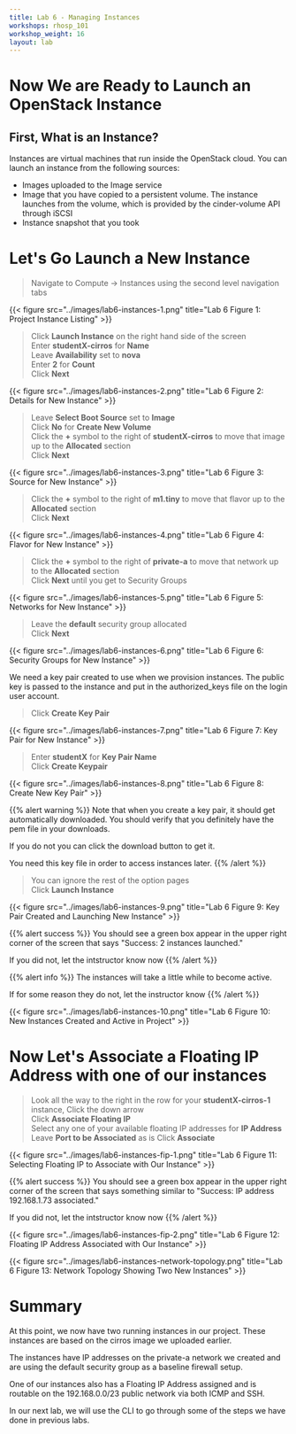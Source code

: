 ```yaml
---
title: Lab 6 - Managing Instances
workshops: rhosp_101
workshop_weight: 16
layout: lab
---
```


# Now We are Ready to Launch an OpenStack Instance

## First, What is an Instance?

Instances are virtual machines that run inside the OpenStack cloud. You can launch an instance from the following sources:

- Images uploaded to the Image service  
- Image that you have copied to a persistent volume. The instance launches from the volume, which is provided by the cinder-volume API through iSCSI  
- Instance snapshot that you took

# Let's Go Launch a New Instance

> Navigate to Compute -> Instances using the second level navigation tabs  

{{< figure src="../images/lab6-instances-1.png" title="Lab 6 Figure 1: Project Instance Listing" >}}

> Click **Launch Instance** on the right hand side of the screen  
> Enter **studentX-cirros** for **Name**  
> Leave **Availability** set to **nova**  
> Enter **2** for **Count**  
> Click **Next**

{{< figure src="../images/lab6-instances-2.png" title="Lab 6 Figure 2: Details for New Instance" >}}

> Leave **Select Boot Source** set to **Image**  
> Click **No** for **Create New Volume**    
> Click the **+** symbol to the right of **studentX-cirros** to move that image up to the **Allocated** section    
> Click **Next**

{{< figure src="../images/lab6-instances-3.png" title="Lab 6 Figure 3: Source for New Instance" >}}

> Click the **+** symbol to the right of **m1.tiny** to move that flavor up to the **Allocated** section    
> Click **Next**

{{< figure src="../images/lab6-instances-4.png" title="Lab 6 Figure 4: Flavor for New Instance" >}}

> Click the **+** symbol to the right of **private-a** to move that network up to the **Allocated** section    
> Click **Next** until you get to Security Groups

{{< figure src="../images/lab6-instances-5.png" title="Lab 6 Figure 5: Networks for New Instance" >}}

> Leave the **default** security group allocated  
> Click **Next**

{{< figure src="../images/lab6-instances-6.png" title="Lab 6 Figure 6: Security Groups for New Instance" >}}

We need a key pair created to use when we provision instances. The public key is passed to the instance and put in the authorized_keys file on the login user account.

> Click **Create Key Pair**  

{{< figure src="../images/lab6-instances-7.png" title="Lab 6 Figure 7: Key Pair for New Instance" >}}

> Enter **studentX** for **Key Pair Name**  
> Click **Create Keypair**

{{< figure src="../images/lab6-instances-8.png" title="Lab 6 Figure 8: Create New Key Pair" >}}

{{% alert warning %}}
Note that when you create a key pair, it should get automatically downloaded. You should verify that you definitely have the pem file in your downloads.

If you do not you can click the download button to get it.

You need this key file in order to access instances later.
{{% /alert %}}

> You can ignore the rest of the option pages  
> Click **Launch Instance**

{{< figure src="../images/lab6-instances-9.png" title="Lab 6 Figure 9: Key Pair Created and Launching New Instance" >}}

{{% alert success %}}
You should see a green box appear in the upper right corner of the screen that says "Success: 2 instances launched."

If you did not, let the intstructor know now
{{% /alert %}}

{{% alert info %}}
The instances will take a little while to become active.

If for some reason they do not, let the instructor know
{{% /alert %}}

{{< figure src="../images/lab6-instances-10.png" title="Lab 6 Figure 10: New Instances Created and Active in Project" >}}

# Now Let's Associate a Floating IP Address with one of our instances

> Look all the way to the right in the row for your **studentX-cirros-1** instance, Click the down arrow  
> Click **Associate Floating IP**  
> Select any one of your available floating IP addresses for **IP Address**  
> Leave **Port to be Associated** as is
> Click **Associate**

{{< figure src="../images/lab6-instances-fip-1.png" title="Lab 6 Figure 11: Selecting Floating IP to Associate with Our Instance" >}}

{{% alert success %}}
You should see a green box appear in the upper right corner of the screen that says something similar to "Success: IP address 192.168.1.73 associated."

If you did not, let the intstructor know now
{{% /alert %}}

{{< figure src="../images/lab6-instances-fip-2.png" title="Lab 6 Figure 12: Floating IP Address Associated with Our Instance" >}}

{{< figure src="../images/lab6-instances-network-topology.png" title="Lab 6 Figure 13: Network Topology Showing Two New Instances" >}}

# Summary

At this point, we now have two running instances in our project. These instances are based on the cirros image we uploaded earlier.

The instances have IP addresses on the private-a network we created and are using the default security group as a baseline firewall setup.

One of our instances also has a Floating IP Address assigned and is routable on the 192.168.0.0/23 public network via both ICMP and SSH.

In our next lab, we will use the CLI to go through some of the steps we have done in previous labs.
